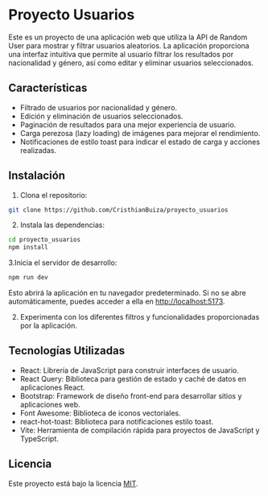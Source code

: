 # Proyecto Usuarios

Este es un proyecto de una aplicación web que utiliza la API de Random User para mostrar y filtrar usuarios aleatorios. La aplicación proporciona una interfaz intuitiva que permite al usuario filtrar los resultados por nacionalidad y género, así como editar y eliminar usuarios seleccionados.

## Características

- Filtrado de usuarios por nacionalidad y género.
- Edición y eliminación de usuarios seleccionados.
- Paginación de resultados para una mejor experiencia de usuario.
- Carga perezosa (lazy loading) de imágenes para mejorar el rendimiento.
- Notificaciones de estilo toast para indicar el estado de carga y acciones realizadas.

## Instalación

1. Clona el repositorio:

```bash
git clone https://github.com/CristhianBuiza/proyecto_usuarios
```

2. Instala las dependencias:

```bash
cd proyecto_usuarios
npm install
```

3.Inicia el servidor de desarrollo:

```bash
npm run dev
```

Esto abrirá la aplicación en tu navegador predeterminado. Si no se abre automáticamente, puedes acceder a ella en [http://localhost:5173](http://localhost:5173).

2. Experimenta con los diferentes filtros y funcionalidades proporcionadas por la aplicación.

## Tecnologías Utilizadas

- React: Librería de JavaScript para construir interfaces de usuario.
- React Query: Biblioteca para gestión de estado y caché de datos en aplicaciones React.
- Bootstrap: Framework de diseño front-end para desarrollar sitios y aplicaciones web.
- Font Awesome: Biblioteca de iconos vectoriales.
- react-hot-toast: Biblioteca para notificaciones estilo toast.
- Vite: Herramienta de compilación rápida para proyectos de JavaScript y TypeScript.

## Licencia

Este proyecto está bajo la licencia [MIT](https://opensource.org/licenses/MIT).
